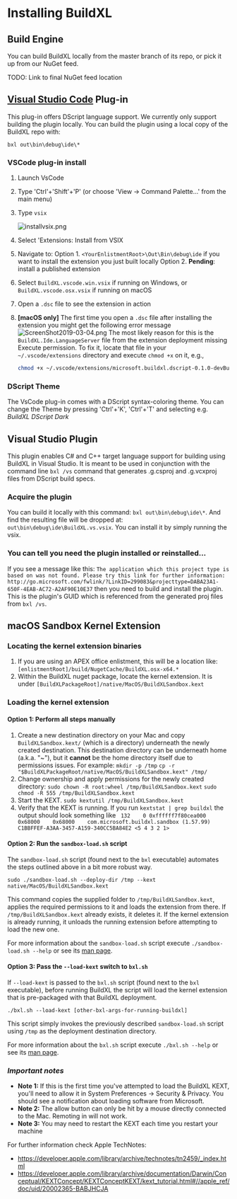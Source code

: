 # Installing BuildXL

## Build Engine
You can build BuildXL locally from the master branch of its repo, or pick it up from our NuGet feed.

TODO: Link to final NuGet feed location

## [Visual Studio Code](https://code.visualstudio.com) Plug-in
This plug-in offers DScript language support. We currently only support building the plugin locally. You can build the plugin using a local copy of the BuildXL repo with:

`bxl out\bin\debug\ide\*`

### VSCode plug-in install
1. Launch VsCode
1. Type 'Ctrl'+'Shift'+'P' (or choose 'View -> Command Palette...' from the main menu)
1. Type `vsix`

     ![installvsix.png](./installvsix.png)
1. Select 'Extensions: Install from VSIX
1. Navigate to: 
   Option 1. `<YourEnlistmentRoot>\Out\Bin\debug\ide` if you want to install the extension you just built locally 
   Option 2. **Pending**: install a published extension
1. Select `BuildXL.vscode.win.vsix` if running on Windows, or `BuildXL.vscode.osx.vsix` if running on macOS
1. Open a `.dsc` file to see the extension in action
1. **[macOS only]** The first time you open a `.dsc` file after installing the extension you might get the following error message
![ScreenShot2019-03-04.png](./ScreenShot2019-03-04.png)
The most likely reason for this is the `BuildXL.Ide.LanguageServer` file from the extension deployment missing Execute permission.  To fix it, locate that file in your `~/.vscode/extensions` directory and execute `chmod +x` on it, e.g.,
    ```bash
    chmod +x ~/.vscode/extensions/microsoft.buildxl.dscript-0.1.0-devBuild/bin/BuildXL.Ide.LanguageServer
    ```

### DScript Theme
The VsCode plug-in comes with a DScript syntax-coloring theme.
You can change the Theme by pressing 'Ctrl'+'K', 'Ctrl'+'T' and selecting e.g. _BuildXL DScript Dark_

## Visual Studio Plugin
This plugin enables C# and C++ target language support for building using BuildXL in Visual Studio. It is meant to be used in conjunction with the command line `bxl /vs` command that generates .g.csproj and .g.vcxproj files from DScript build specs.

### Acquire the plugin
You can build it locally with this command: `bxl out\bin\debug\ide\*`. And find the resulting file will be dropped at: `out\bin\debug\ide\BuildXL.vs.vsix`. You can install it by simply running the vsix.

### You can tell you need the plugin installed or reinstalled...
If you see a message like this: `The application which this project type is based on was not found. Please try this link for further information: http://go.microsoft.com/fwlink/?LinkID=299083&projecttype=DABA23A1-650F-4EAB-AC72-A2AF90E10E37` then you need to build and install the plugin. This is the plugin's GUID which is referenced from the generated proj files from `bxl /vs`.

## macOS Sandbox Kernel Extension
### Locating the kernel extension binaries
1. If you are using an APEX office enlistment, this will be a location like: `[enlistmentRoot]/build/NugetCache/BuildXL.osx-x64.*` 
1. Within the BuildXL nuget package, locate the kernel extension. It is under `[BuildXLPackageRoot]/native/MacOS/BuildXLSandbox.kext`

### Loading the kernel extension

#### Option 1: Perform all steps manually
1. Create a new destination directory on your Mac and copy `BuildXLSandbox.kext/` (which is a directory) underneath the newly created destination. This destination directory can be underneath home (a.k.a. "~"), but it **cannot** be the home directory itself due to permissions issues.  For example:
`mkdir -p /tmp`
`cp -r "$BuildXLPackageRoot/native/MacOS/BuildXLSandbox.kext" /tmp/`
1.  Change ownership and apply permissions for the newly created directory:
`sudo chown -R root:wheel /tmp/BuildXLSandbox.kext`
`sudo chmod -R 555 /tmp/BuildXLSandbox.kext`
1. Start the KEXT.
`sudo kextutil /tmp/BuildXLSandbox.kext`
1. Verify that the KEXT is running. If you run
`kextstat | grep buildxl`
the output should look something like
` 132    0 0xffffff7f80cea000 0x68000    0x68000    com.microsoft.buildxl.sandbox (1.57.99) C1BBFFEF-A3AA-3457-A159-340CC5BA84E2 <5 4 3 2 1>`

#### Option 2: Run the `sandbox-load.sh` script
The `sandbox-load.sh` script (found next to the `bxl` executable) automates the steps outlined above in a bit more robust way.
```
sudo ./sandbox-load.sh --deploy-dir /tmp --kext native/MacOS/BuildXLSandbox.kext
```
This command copies the supplied folder to `/tmp/BuildXLSandbox.kext`, applies the required permissions to it and loads the extension from there.  If `/tmp/BuildXLSandbox.kext` already exists, it deletes it.  If the kernel extension is already running, it unloads the running extension before attempting to load the new one.

For more information about the `sandbox-load.sh` script execute `./sandbox-load.sh --help` or see its [man page](/BuildXL/Reference-Guide/Man-Pages/sandbox%2Dload.sh.1).

#### Option 3: Pass the `--load-kext` switch to `bxl.sh`
If `--load-kext` is passed to the `bxl.sh` script (found next to the `bxl` executable), before running BuildXL the script will load the kernel extension that is pre-packaged with that BuildXL deployment.  
```
./bxl.sh --load-kext [other-bxl-args-for-running-buildxl]
```
This script simply invokes the previously described `sandbox-load.sh` script using `/tmp` as the deployment destination directory.

For more information about the `bxl.sh` script execute `./bxl.sh --help` or see its [man page](/BuildXL/Reference-Guide/Man-Pages/bxl.sh.1).

### *Important notes*
- **Note 1:** If this is the first time you've attempted to load the BuildXL KEXT, you'll need to allow it in System Preferences -> Security & Privacy. You should see a notification about loading software from Microsoft. <br>
- **Note 2:** The allow button can only be hit by a mouse directly connected to the Mac. Remoting in will not work.
- **Note 3:** You may need to restart the KEXT each time you restart your machine

For further information check Apple TechNotes:
- https://developer.apple.com/library/archive/technotes/tn2459/_index.html
- https://developer.apple.com/library/archive/documentation/Darwin/Conceptual/KEXTConcept/KEXTConceptKEXT/kext_tutorial.html#//apple_ref/doc/uid/20002365-BABJHCJA

